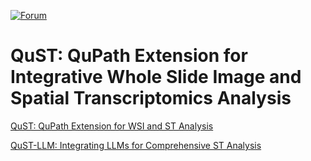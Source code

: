 [![Forum](https://img.shields.io/badge/forum-image.sc-green)](https://forum.image.sc/tag/qupath)

# QuST: QuPath Extension for Integrative Whole Slide Image and Spatial Transcriptomics Analysis

[QuST: QuPath Extension for WSI and ST Analysis](./README_qustllm.md)

[QuST-LLM: Integrating LLMs for Comprehensive ST Analysis](./README_qustllm.md)